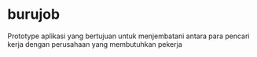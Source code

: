 # burujob
Prototype aplikasi yang bertujuan untuk menjembatani antara para pencari kerja dengan perusahaan yang membutuhkan pekerja
